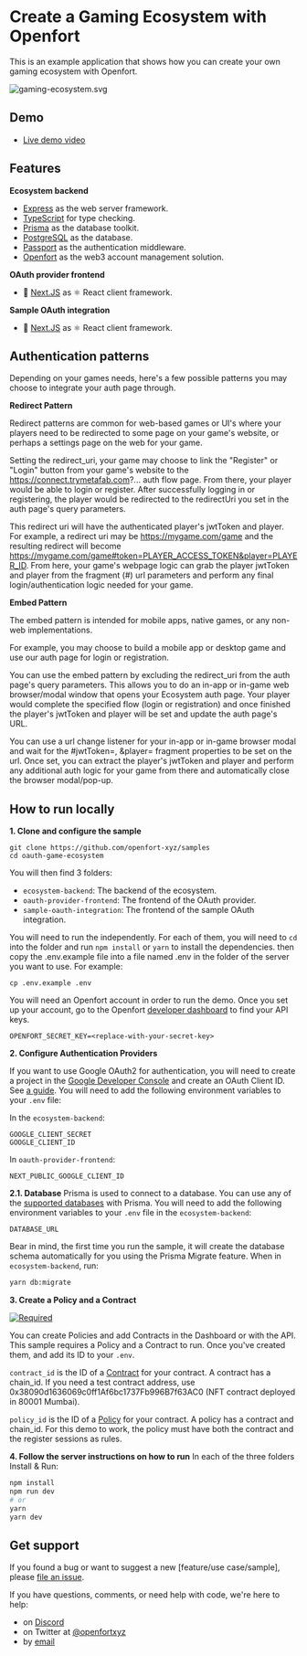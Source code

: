 # Create a Gaming Ecosystem with Openfort

This is an example application that shows how you can create your own gaming ecosystem with Openfort.

![gaming-ecosystem.svg](https://blog-cms.openfort.xyz/uploads/gaming_ecosystem_diagram_64758d2d96.svg)


## Demo
- [Live demo video]()




## Features

**Ecosystem backend**
- [Express](https://expressjs.com/) as the web server framework.
- [TypeScript](https://www.typescriptlang.org/) for type checking.
- [Prisma](https://www.prisma.io/) as the database toolkit.
- [PostgreSQL](https://www.postgresql.org/) as the database.
- [Passport](https://www.passportjs.org/) as the authentication middleware.
- [Openfort](https://www.openfort.xyz/) as the web3 account management solution.

**OAuth provider frontend**
- 🍨 [Next.JS](https://nextjs.org/) as ⚛️ React client framework.


**Sample OAuth integration**
- 🍨 [Next.JS](https://nextjs.org/) as ⚛️ React client framework.

## Authentication patterns

Depending on your games needs, here's a few possible patterns you may choose to integrate your auth page through.

**Redirect Pattern**

Redirect patterns are common for web-based games or UI's where your players need to be redirected to some page on your game's website, or perhaps a settings page on the web for your game.

Setting the redirect_uri, your game may choose to link the "Register" or "Login" button from your game's website to the https://connect.trymetafab.com?... auth flow page. From there, your player would be able to login or register. After successfully logging in or registering, the player would be redirected to the redirectUri you set in the auth page's query parameters.

This redirect uri will have the authenticated player's jwtToken and player. For example, a redirect uri may be https://mygame.com/game and the resulting redirect will become https://mygame.com/game#token=PLAYER_ACCESS_TOKEN&player=PLAYER_ID. From here, your game's webpage logic can grab the player jwtToken and player from the fragment (#) url parameters and perform any final login/authentication logic needed for your game.

**Embed Pattern**

The embed pattern is intended for mobile apps, native games, or any non-web implementations.

For example, you may choose to build a mobile app or desktop game and use our auth page for login or registration.

You can use the embed pattern by excluding the redirect_uri from the auth page's query parameters. This allows you to do an in-app or in-game web browser/modal window that opens your Ecosystem auth page. Your player would complete the specified flow (login or registration) and once finished the player's jwtToken and player will be set and update the auth page's URL.

You can use a url change listener for your in-app or in-game browser modal and wait for the #jwtToken=, &player= fragment properties to be set on the url. Once set, you can extract the player's jwtToken and player and perform any additional auth logic for your game from there and automatically close the browser modal/pop-up.

## How to run locally

**1. Clone and configure the sample**

```
git clone https://github.com/openfort-xyz/samples
cd oauth-game-ecosystem
```

You will then find 3 folders:
- `ecosystem-backend`: The backend of the ecosystem.
- `oauth-provider-frontend`: The frontend of the OAuth provider.
- `sample-oauth-integration`: The frontend of the sample OAuth integration.

You will need to run the independently.
For each of them, you will need to `cd` into the folder and run `npm install` or `yarn` to install the dependencies. then copy the .env.example file into a file named .env in the folder of the server you want to use. For example:

```
cp .env.example .env
```

You will need an Openfort account in order to run the demo. Once you set up your account, go to the Openfort [developer dashboard](https://dashboard.openfort.xyz/apikeys) to find your API keys.

```
OPENFORT_SECRET_KEY=<replace-with-your-secret-key>
```

**2. Configure Authentication Providers**

If you want to use Google OAuth2 for authentication, you will need to create a project in the [Google Developer Console](https://console.developers.google.com/) and create an OAuth Client ID. See [a guide](https://developers.google.com/workspace/guides/create-credentials). You will need to add the following environment variables to your `.env` file:

In the `ecosystem-backend`:
```
GOOGLE_CLIENT_SECRET
GOOGLE_CLIENT_ID
```

In `oauth-provider-frontend`:
```
NEXT_PUBLIC_GOOGLE_CLIENT_ID
```

**2.1. Database**
Prisma is used to connect to a database. You can use any of the [supported databases](https://www.prisma.io/docs/concepts/components/prisma-schema/datasources/supported-databases) with Prisma. You will need to add the following environment variables to your `.env` file in the `ecosystem-backend`:

```
DATABASE_URL
```

Bear in mind, the first time you run the sample, it will create the database schema automatically for you using the Prisma Migrate feature. When in `ecosystem-backend`, run:

```bash
yarn db:migrate
```

**3. Create a Policy and a Contract**

[![Required](https://img.shields.io/badge/REQUIRED-TRUE-ORANGE.svg)](https://shields.io/)

You can create Policies and add Contracts in the Dashboard or with the API. This sample requires a Policy and a Contract to run. Once you've created them, and add its ID to your `.env`.

`contract_id` is the ID of a [Contract](https://www.openfort.xyz/docs/api/contracts#create-a-contract) for your contract. A contract has a chain_id. 
If you need a test contract address, use 0x38090d1636069c0ff1Af6bc1737Fb996B7f63AC0 (NFT contract deployed in 80001 Mumbai).

`policy_id` is the ID of a [Policy](https://www.openfort.xyz/docs/api/policies#create-a-policy) for your contract. A policy has a contract and chain_id. For this demo to work, the policy must have both the contract and the register sessions as rules.


**4. Follow the server instructions on how to run**
In each of the three folders Install & Run:

```bash
npm install
npm run dev
# or
yarn
yarn dev
```


## Get support
If you found a bug or want to suggest a new [feature/use case/sample], please [file an issue](../../../issues).

If you have questions, comments, or need help with code, we're here to help:
- on [Discord](https://discord.com/invite/t7x7hwkJF4)
- on Twitter at [@openfortxyz](https://twitter.com/StripeDev)
- by [email](mailto:support+github@openfort.xyz)



